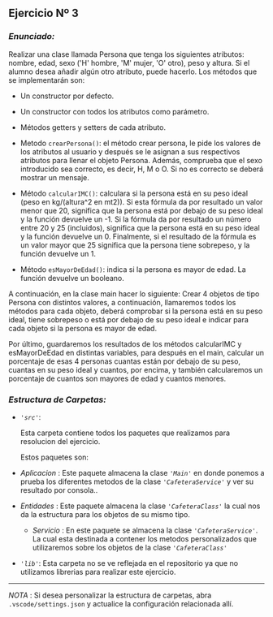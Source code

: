 ## Ejercicio Nº 3

### *Enunciado:*

Realizar una clase llamada Persona que tenga los siguientes atributos: nombre, edad,
sexo ('H' hombre, 'M' mujer, 'O' otro), peso y altura. Si el alumno desea añadir algún
otro atributo, puede hacerlo. Los métodos que se implementarán son:
   
+ Un constructor por defecto.
  
+ Un constructor con todos los atributos como parámetro.
  
+ Métodos getters y setters de cada atributo.
  
+ Metodo `crearPersona()`: el método crear persona, le pide los valores de los atributos
  al usuario y después se le asignan a sus respectivos atributos para llenar el objeto
  Persona. Además, comprueba que el sexo introducido sea correcto, es decir, H, M o
  O. Si no es correcto se deberá mostrar un mensaje.
  
+ Método `calcularIMC()`: calculara si la persona está en su peso ideal (peso en
  kg/(altura^2 en mt2)). Si esta fórmula da por resultado un valor menor que 20, significa
  que la persona está por debajo de su peso ideal y la función devuelve un -1. Si la
  fórmula da por resultado un número entre 20 y 25 (incluidos), significa que la persona
  está en su peso ideal y la función devuelve un 0. Finalmente, si el resultado de la
  fórmula es un valor mayor que 25 significa que la persona tiene sobrepeso, y la
  función devuelve un 1.

+ Método `esMayorDeEdad()`: indica si la persona es mayor de edad. La función
  devuelve un booleano.

A continuación, en la clase main hacer lo siguiente:
Crear 4 objetos de tipo Persona con distintos valores, a continuación, llamaremos todos
los métodos para cada objeto, deberá comprobar si la persona está en su peso ideal,
tiene sobrepeso o está por debajo de su peso ideal e indicar para cada objeto si la
persona es mayor de edad.

Por último, guardaremos los resultados de los métodos calcularIMC y esMayorDeEdad
en distintas variables, para después en el main, calcular un porcentaje de esas 4
personas cuantas están por debajo de su peso, cuantas en su peso ideal y cuantos, por
encima, y también calcularemos un porcentaje de cuantos son mayores de edad y
cuantos menores.

### *Estructura de Carpetas:*

+ *`'src'`*:
    <p>Esta carpeta contiene todos los paquetes que realizamos para resolucion del ejercicio.</p>

    Estos paquetes son:
  
 + *Aplicacion* : Este paquete almacena la clase *`'Main'`* en donde ponemos a prueba los diferentes metodos de la clase *`'CafeteraService'`* y ver su resultado por consola..
  
 + *Entidades* : Este paquete almacena la clase *`'CafeteraClass'`* la cual nos da la estructura para los objetos de su mismo tipo.
  
    + *Servicio* :  En este paquete se almacena la clase *`'CafeteraService'`*. La cual esta destinada a contener los metodos personalizados que utilizaremos sobre los objetos de la clase *`'CafeteraClass'`*

+ *`'lib'`*: Esta carpeta no se ve reflejada en el repositorio ya que no utilizamos librerias para realizar este ejercicio.

---

*NOTA* : Si desea personalizar la estructura de carpetas, abra `.vscode/settings.json` y actualice la configuración relacionada allí.

